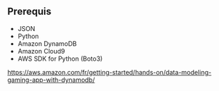 ## Prerequis

- JSON
- Python
- Amazon DynamoDB
- Amazon Cloud9
- AWS SDK for Python (Boto3)

https://aws.amazon.com/fr/getting-started/hands-on/data-modeling-gaming-app-with-dynamodb/